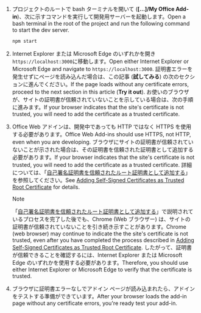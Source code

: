 1. <span data-ttu-id="503b6-101">プロジェクトのルートで bash ターミナルを開いて  (**[...]/My Office Add-in**)、次に示すコマンドを実行して開発用サーバーを起動します。</span><span class="sxs-lookup"><span data-stu-id="503b6-101">Open a bash terminal in the root of the project and run the following command to start the dev server.</span></span>

    ```bash
    npm start
    ```

2. <span data-ttu-id="503b6-102">Internet Explorer または Microsoft Edge のいずれかを開き `https://localhost:3000`に移動します。</span><span class="sxs-lookup"><span data-stu-id="503b6-102">Open either Internet Explorer or Microsoft Edge and navigate to `https://localhost:3000`.</span></span> <span data-ttu-id="503b6-103">証明書エラーを発生せずにページを読み込んだ場合は、この記事 (**試してみる**) の次のセクションに進んでください。</span><span class="sxs-lookup"><span data-stu-id="503b6-103">If the page loads without any certificate errors, proceed to the next section in this article (**Try it out**).</span></span> <span data-ttu-id="503b6-104">お使いのブラウザが、サイトの証明書が信頼されていないことを示している場合は、次の手順に進みます。</span><span class="sxs-lookup"><span data-stu-id="503b6-104">If your browser indicates that the site's certificate is not trusted, you will need to add the certificate as a trusted certificate.</span></span>

3. <span data-ttu-id="503b6-105">Office Web アドインは、開発中であっても HTTP ではなく HTTPS を使用する必要があります。</span><span class="sxs-lookup"><span data-stu-id="503b6-105">Office Web Add-ins should use HTTPS, not HTTP, even when you are developing.</span></span> <span data-ttu-id="503b6-106">ブラウザにサイトの証明書が信頼されていないことが示された場合は、その証明書を信頼された証明書として追加する必要があります。</span><span class="sxs-lookup"><span data-stu-id="503b6-106">If your browser indicates that the site's certificate is not trusted, you will need to add the certificate as a trusted certificate.</span></span> <span data-ttu-id="503b6-107">詳細については、「[自己署名証明書を信頼されたルート証明書として追加する](https://github.com/OfficeDev/generator-office/blob/master/src/docs/ssl.md)」を参照してください。</span><span class="sxs-lookup"><span data-stu-id="503b6-107">See [Adding Self-Signed Certificates as Trusted Root Certificate](https://github.com/OfficeDev/generator-office/blob/master/src/docs/ssl.md) for details.</span></span>

    > [!NOTE]
    > <span data-ttu-id="503b6-108">「[自己署名証明書を信頼されたルート証明書として追加する](https://github.com/OfficeDev/generator-office/blob/master/src/docs/ssl.md)」で説明されているプロセスを完了した後でも、Chrome (Web ブラウザー) は、サイトの証明書が信頼されていないことを引き続き示すことがあります。</span><span class="sxs-lookup"><span data-stu-id="503b6-108">Chrome (web browser) may continue to indicate the the site's certificate is not trusted, even after you have completed the process described in [Adding Self-Signed Certificates as Trusted Root Certificate](https://github.com/OfficeDev/generator-office/blob/master/src/docs/ssl.md).</span></span> <span data-ttu-id="503b6-109">したがって、証明書が信頼できることを確認するには、Internet Explorer または Microsoft Edge のいずれかを使用する必要があります。</span><span class="sxs-lookup"><span data-stu-id="503b6-109">Therefore, you should use either Internet Explorer or Microsoft Edge to verify that the certificate is trusted.</span></span> 

4. <span data-ttu-id="503b6-110">ブラウザに証明書エラーなしでアドイン ページが読み込まれたら、アドインをテストする準備ができています。</span><span class="sxs-lookup"><span data-stu-id="503b6-110">After your browser loads the add-in page without any certificate errors, you're ready test your add-in.</span></span>

